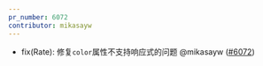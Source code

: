 ```yaml
---
pr_number: 6072
contributor: mikasayw
---
```


- fix(Rate): 修复`color`属性不支持响应式的问题 @mikasayw ([#6072](https://github.com/Tencent/tdesign-vue-next/pull/6072))
